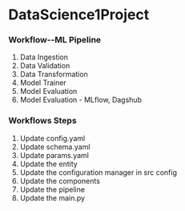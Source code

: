 # DataScience1Project

### Workflow--ML Pipeline
1. Data Ingestion
2. Data Validation
3. Data Transformation
4. Model Trainer
5. Model Evaluation
6. Model Evaluation - MLflow, Dagshub

### Workflows Steps

1. Update config.yaml
2. Update schema.yaml
3. Update params.yaml
4. Update the entity
5. Update the configuration manager in src config
6. Update the components
7. Update the pipeline
8. Update the main.py